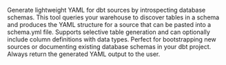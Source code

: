 Generate lightweight YAML for dbt sources by introspecting database schemas. This tool queries your warehouse to discover tables in a schema and produces the YAML structure for a source that can be pasted into a schema.yml file. Supports selective table generation and can optionally include column definitions with data types. Perfect for bootstrapping new sources or documenting existing database schemas in your dbt project. Always return the generated YAML output to the user.